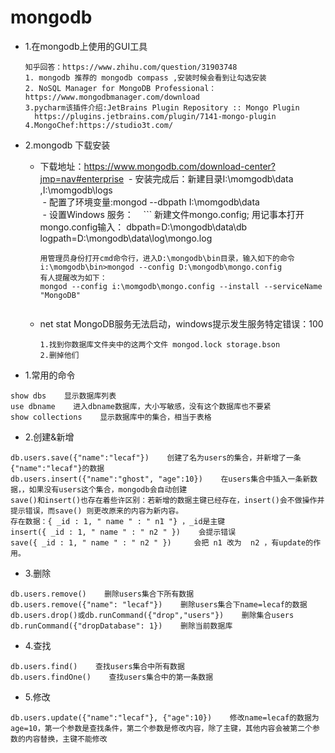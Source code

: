 # mongodb


* 1.在mongodb上使用的GUI工具
  ```
  知乎回答：https://www.zhihu.com/question/31903748
  1. mongodb 推荐的 mongodb compass ,安装时候会看到让勾选安装
  2. NoSQL Manager for MongoDB Professional：https://www.mongodbmanager.com/download
  3.pycharm该插件介绍:JetBrains Plugin Repository :: Mongo Plugin
    https://plugins.jetbrains.com/plugin/7141-mongo-plugin
  4.MongoChef:https://studio3t.com/
  ```
* 2.mongodb 下载安装
  - 下载地址：https://www.mongodb.com/download-center?jmp=nav#enterprise
  - 安装完成后：新建目录I:\momgodb\data ,I:\momgodb\logs  
  - 配置了环境变量:mongod --dbpath I:\momgodb\data  
  - 设置Windows 服务：
    ```
        新建文件mongo.config;
        用记事本打开mongo.config输入：
        dbpath=D:\mongodb\data\db
        logpath=D:\mongodb\data\log\mongo.log 
        
        用管理员身份打开cmd命令行，进入D:\mongodb\bin目录，输入如下的命令
        i:\momgodb\bin>mongod --config D:\mongodb\mongo.config 
        有人提醒改为如下：
        mongod --config i:\momgodb\mongo.config --install --serviceName "MongoDB"
    ```
  - net stat MongoDB服务无法启动，windows提示发生服务特定错误：100
    ```
    1.找到你数据库文件夹中的这两个文件 mongod.lock storage.bson
    2.删掉他们
    ```
* 1.常用的命令
```
show dbs    显示数据库列表
use dbname    进入dbname数据库，大小写敏感，没有这个数据库也不要紧
show collections    显示数据库中的集合，相当于表格
```
* 2.创建&新增
```
db.users.save({"name":"lecaf"})    创建了名为users的集合，并新增了一条{"name":"lecaf"}的数据
db.users.insert({"name":"ghost", "age":10})    在users集合中插入一条新数据，，如果没有users这个集合，mongodb会自动创建
save()和insert()也存在着些许区别：若新增的数据主键已经存在，insert()会不做操作并提示错误，而save() 则更改原来的内容为新内容。
存在数据：{ _id : 1, " name " : " n1 "} ，_id是主键
insert({ _id : 1, " name " : " n2 " })    会提示错误
save({ _id : 1, " name " : " n2 " })     会把 n1 改为  n2 ，有update的作用。
```
* 3.删除
```
db.users.remove()    删除users集合下所有数据
db.users.remove({"name": "lecaf"})    删除users集合下name=lecaf的数据
db.users.drop()或db.runCommand({"drop","users"})    删除集合users
db.runCommand({"dropDatabase": 1})    删除当前数据库
```
* 4.查找
```
db.users.find()    查找users集合中所有数据
db.users.findOne()    查找users集合中的第一条数据
```
* 5.修改
```
db.users.update({"name":"lecaf"}, {"age":10})    修改name=lecaf的数据为age=10，第一个参数是查找条件，第二个参数是修改内容，除了主键，其他内容会被第二个参数的内容替换，主键不能修改
```
